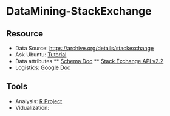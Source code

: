 # DataMining-StackExchange

## Resource
* Data Source: https://archive.org/details/stackexchange
* Ask Ubuntu: [Tutorial](http://askubuntu.com/tour)
* Data attributes
** [Schema Doc](http://meta.stackexchange.com/questions/2677/database-schema-documentation-for-the-public-data-dump-and-sede)
** [Stack Exchange API v2.2](https://api.stackexchange.com/docs)
* Logistics: [Google Doc](https://drive.google.com/drive/u/0/#folders/0B-qgFkZuqV-pfjRMbXVKMWNCUTh3SDlaVFlHTldUZnNzNEFBb2RUclphUXE5MklzVWN3Rmc/0B-qgFkZuqV-pfkJtQ1hpcUl1YTNJNmdvSnpYVGt2ZkhJVkpYdlpyZVBxUmZZOF9QczJoM0E)

## Tools
* Analysis: [R Project](http://www.r-project.org/)
* Vidualization: 

